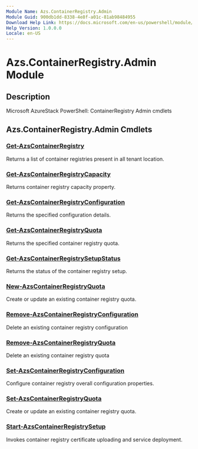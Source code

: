 ```yaml
---
Module Name: Azs.ContainerRegistry.Admin
Module Guid: 900db1dd-8338-4e8f-a01c-81ab98484955
Download Help Link: https://docs.microsoft.com/en-us/powershell/module/azs.containerregistry.admin
Help Version: 1.0.0.0
Locale: en-US
---
```


# Azs.ContainerRegistry.Admin Module
## Description
Microsoft AzureStack PowerShell: ContainerRegistry Admin cmdlets

## Azs.ContainerRegistry.Admin Cmdlets
### [Get-AzsContainerRegistry](Get-AzsContainerRegistry.md)
Returns a list of container registries present in all tenant location.

### [Get-AzsContainerRegistryCapacity](Get-AzsContainerRegistryCapacity.md)
Returns container registry capacity property.

### [Get-AzsContainerRegistryConfiguration](Get-AzsContainerRegistryConfiguration.md)
Returns the specified configuration details.

### [Get-AzsContainerRegistryQuota](Get-AzsContainerRegistryQuota.md)
Returns the specified container registry quota.

### [Get-AzsContainerRegistrySetupStatus](Get-AzsContainerRegistrySetupStatus.md)
Returns the status of the container registry setup.

### [New-AzsContainerRegistryQuota](New-AzsContainerRegistryQuota.md)
Create or update an existing container registry quota.

### [Remove-AzsContainerRegistryConfiguration](Remove-AzsContainerRegistryConfiguration.md)
Delete an existing container registry configuration

### [Remove-AzsContainerRegistryQuota](Remove-AzsContainerRegistryQuota.md)
Delete an existing container registry quota

### [Set-AzsContainerRegistryConfiguration](Set-AzsContainerRegistryConfiguration.md)
Configure container registry overall configuration properties.

### [Set-AzsContainerRegistryQuota](Set-AzsContainerRegistryQuota.md)
Create or update an existing container registry quota.

### [Start-AzsContainerRegistrySetup](Start-AzsContainerRegistrySetup.md)
Invokes container registry certificate uploading and service deployment.

